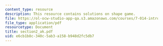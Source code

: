 ```yaml
---
content_type: resource
description: This resource contains solutions on shape game.
file: https://ol-ocw-studio-app-qa.s3.amazonaws.com/courses/7-014-introductory-biology-spring-2005/e6cb1b8c340c5ab3a158b948d2fc5db7_section2_ak.pdf
file_type: application/pdf
resourcetype: Document
title: section2_ak.pdf
uid: e6cb1b8c-340c-5ab3-a158-b948d2fc5db7
---
```

